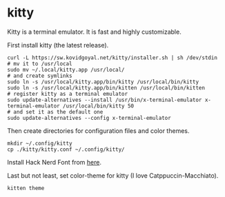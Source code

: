 # kitty

Kitty is a terminal emulator. It is fast and highly customizable.

First install kitty (the latest release). 

```shell
curl -L https://sw.kovidgoyal.net/kitty/installer.sh | sh /dev/stdin
# mv it to /usr/local
sudo mv ~/.local/kitty.app /usr/local/
# and create symlinks
sudo ln -s /usr/local/kitty.app/bin/kitty /usr/local/bin/kitty
sudo ln -s /usr/local/kitty.app/bin/kitten /usr/local/bin/kitten
# register kitty as a terminal emulator
sudo update-alternatives --install /usr/bin/x-terminal-emulator x-terminal-emulator /usr/local/bin/kitty 50
# and set it as the default one
sudo update-alternatives --config x-terminal-emulator
```

Then create directories for configuration files and color themes.
```shell
mkdir ~/.config/kitty
cp ./kitty/kitty.conf ~/.config/kitty/
```

Install Hack Nerd Font from [here](https://www.nerdfonts.com/font-downloads). 

Last but not least, set color-theme for kitty (I love Catppuccin-Macchiato).

```shell
kitten theme
```

